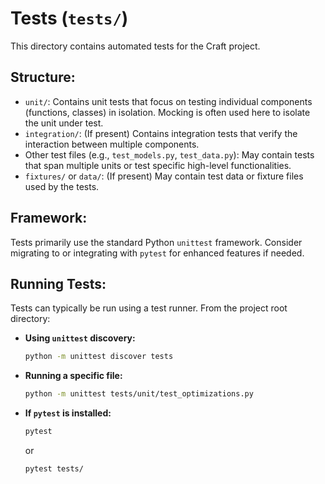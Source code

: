 # Tests (`tests/`)

This directory contains automated tests for the Craft project.

## Structure:

*   `unit/`: Contains unit tests that focus on testing individual components (functions, classes) in isolation. Mocking is often used here to isolate the unit under test.
*   `integration/`: (If present) Contains integration tests that verify the interaction between multiple components.
*   Other test files (e.g., `test_models.py`, `test_data.py`): May contain tests that span multiple units or test specific high-level functionalities.
*   `fixtures/` or `data/`: (If present) May contain test data or fixture files used by the tests.

## Framework:

Tests primarily use the standard Python `unittest` framework. Consider migrating to or integrating with `pytest` for enhanced features if needed.

## Running Tests:

Tests can typically be run using a test runner. From the project root directory:

*   **Using `unittest` discovery:**
    ```bash
    python -m unittest discover tests
    ```
*   **Running a specific file:**
    ```bash
    python -m unittest tests/unit/test_optimizations.py
    ```
*   **If `pytest` is installed:**
    ```bash
    pytest
    ```
    or
    ```bash
    pytest tests/
    ``` 